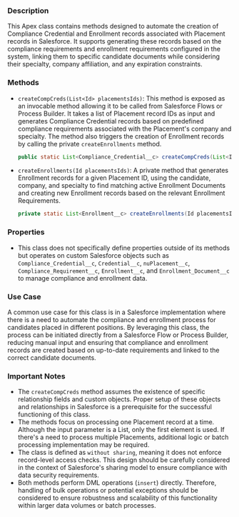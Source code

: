 ### Description

This Apex class contains methods designed to automate the creation of Compliance Credential and Enrollment records associated with Placement records in Salesforce. It supports generating these records based on the compliance requirements and enrollment requirements configured in the system, linking them to specific candidate documents while considering their specialty, company affiliation, and any expiration constraints.

### Methods

- `createCompCreds(List<Id> placementsIds)`: This method is exposed as an invocable method allowing it to be called from Salesforce Flows or Process Builder. It takes a list of Placement record IDs as input and generates Compliance Credential records based on predefined compliance requirements associated with the Placement's company and specialty. The method also triggers the creation of Enrollment records by calling the private `createEnrollments` method.

  ```java
  public static List<Compliance_Credential__c> createCompCreds(List<Id> placementsIds)
  ```

- `createEnrollments(Id placementsIds)`: A private method that generates Enrollment records for a given Placement ID, using the candidate, company, and specialty to find matching active Enrollment Documents and creating new Enrollment records based on the relevant Enrollment Requirements.

  ```java
  private static List<Enrollment__c> createEnrollments(Id placementsIds)
  ```

### Properties

- This class does not specifically define properties outside of its methods but operates on custom Salesforce objects such as `Compliance_Credential__c`, `Credential__c`, `nuPlacement__c`, `Compliance_Requirement__c`, `Enrollment__c`, and `Enrollment_Document__c` to manage compliance and enrollment data.

### Use Case

A common use case for this class is in a Salesforce implementation where there is a need to automate the compliance and enrollment process for candidates placed in different positions. By leveraging this class, the process can be initiated directly from a Salesforce Flow or Process Builder, reducing manual input and ensuring that compliance and enrollment records are created based on up-to-date requirements and linked to the correct candidate documents.

### Important Notes

- The `createCompCreds` method assumes the existence of specific relationship fields and custom objects. Proper setup of these objects and relationships in Salesforce is a prerequisite for the successful functioning of this class.
- The methods focus on processing one Placement record at a time. Although the input parameter is a List, only the first element is used. If there's a need to process multiple Placements, additional logic or batch processing implementation may be required.
- The class is defined as `without sharing`, meaning it does not enforce record-level access checks. This design should be carefully considered in the context of Salesforce's sharing model to ensure compliance with data security requirements.
- Both methods perform DML operations (`insert`) directly. Therefore, handling of bulk operations or potential exceptions should be considered to ensure robustness and scalability of this functionality within larger data volumes or batch processes.